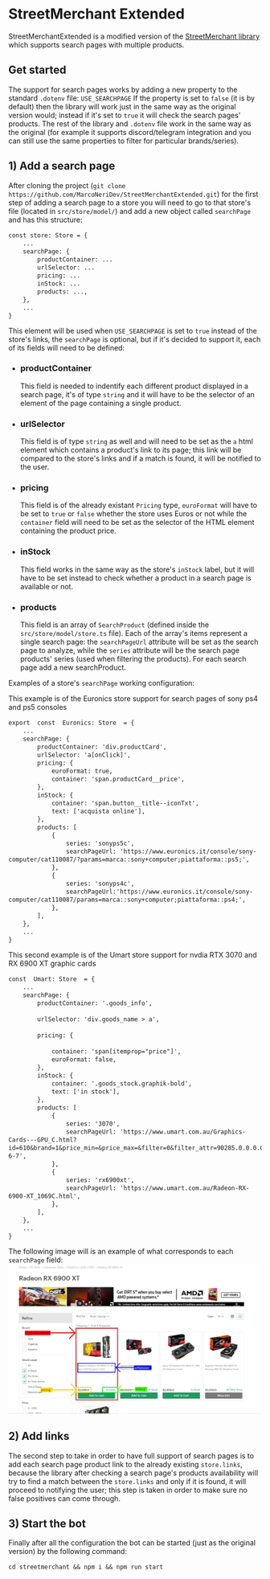 # StreetMerchant Extended
StreetMerchantExtended is a modified version of the [StreetMerchant library](https://github.com/jef/streetmerchant) which supports search pages with multiple products.

## Get started
The support for search pages works by adding a new property to the standard ``` .dotenv ``` file: ```USE_SEARCHPAGE```
If the property is set to ```false``` (it is by default) then the library will work just in the same way as the original version would; instead if it's set to ```true``` it will check the search pages' products. 
The rest of the library and ```.dotenv``` file work in the same way as the original (for example it supports discord/telegram integration and you can still use the same properties to filter for particular brands/series). 
## 1)  Add a search page
After cloning the project (```git clone https://github.com/MarcoNeriDev/StreetMerchantExtended.git```) for the first step of adding a search page to a store you will need to go to that store's file (located in ```src/store/model/```) and add a new object called ```searchPage``` and has this structure:
```
const store: Store = {
	...
	searchPage: {
		productContainer: ...
		urlSelector: ...
		pricing: ...
		inStock: ...
		products: ...,
	},
	...
}
```
This element will be used when ```USE_SEARCHPAGE``` is set to ```true``` instead of the store's links, the ```searchPage``` is optional, but if it's decided to support it, each of its fields will need to be defined:

* ### productContainer
	This field is needed to indentify each different product displayed in a search page, it's of type ```string``` and it will have to be the selector of an element of the page containing a single product.

- ### urlSelector
	This field is of type ```string``` as well and will need to be set as the ```a``` html 	element which contains a product's link to its page; this link will be compared to the 	store's links and if a match is found, it will be notified to the user.

- ### pricing
	This field is of the already existant ```Pricing```  type, ```euroFormat``` will have to be set to ```true``` or ```false``` whether the store uses Euros or not while the ```container``` field will need to be set as the selector of the HTML element containing the product price.

- ### inStock
	This field works in the same way as the store's ```inStock``` label, but it will have to be set instead to check whether a product in a search page is available or not.

- ### products
	This field is an array of ```SearchProduct``` (defined inside the ```src/store/model/store.ts``` file). Each of the array's items represent a single search page: the  ```searchPageUrl``` attribute will be set as the search page to analyze, while the ```series``` attribute will be the search page products' series (used when filtering the products). For each search page add a new searchProduct.

Examples of a store's ```searchPage``` working configuration:

This example is of the Euronics store support for search pages of sony ps4 and ps5 consoles
```
export  const  Euronics: Store  = {
	...
	searchPage: {
		productContainer: 'div.productCard',
		urlSelector: 'a[onClick]',
		pricing: {
			euroFormat: true,
			container: 'span.productCard__price',
		},
		inStock: {
			container: 'span.button__title--iconTxt',
			text: ['acquista online'],
		},
		products: [
			{
				series: 'sonyps5c',
				searchPageUrl: 'https://www.euronics.it/console/sony-computer/cat110087/?params=marca::sony+computer;piattaforma::ps5;',
			},
			{
				series: 'sonyps4c',
				searchPageUrl:'https://www.euronics.it/console/sony-computer/cat110087/params=marca::sony+computer;piattaforma::ps4;',
			},
		],
	},
	...
}
```
This second example is of the Umart store support for nvdia RTX 3070 and RX 6900 XT graphic cards
```
const  Umart: Store  = {
	...
	searchPage: {
		productContainer: '.goods_info',

		urlSelector: 'div.goods_name > a',

		pricing: {

			container: 'span[itemprop="price"]',
			euroFormat: false,
		},
		inStock: {
			container: '.goods_stock.graphik-bold',
			text: ['in stock'],
		},
		products: [
			{
				series: '3070',
				searchPageUrl: 'https://www.umart.com.au/Graphics-Cards---GPU_C.html?id=610&brand=1&price_min=&price_max=&filter=0&filter_attr=90285.0.0.0.0.0.0.0.0.0.0.0.0.0&mystock=1-6-7',
			},
			{
				series: 'rx6900xt',
				searchPageUrl: 'https://www.umart.com.au/Radeon-RX-6900-XT_1069C.html',
			},
		],
	},
	...
}
```

The following image will is an example of what corresponds to each ```searchPage``` field:
![umart search page example image](assets/umart-searchpage-example.jpg)


## 2) Add links
The second step to take in order to have full support of search pages is to add each search page product link to the already existing ```store.links```, because the library after checking a search page's products availability will try to find a match between the ```store.links``` and only if it is found, it will proceed to notifying the user; this step is taken in order to make sure no false positives can come through.

## 3) Start the bot
Finally after all the configuration the bot can be started (just as the original version) by the following command:
```
cd streetmerchant && npm i && npm run start
```
